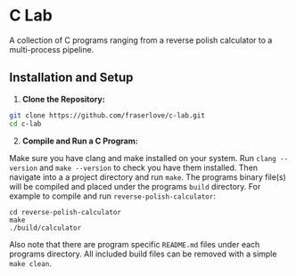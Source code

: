 # C Lab

A collection of C programs ranging from a reverse polish calculator to a multi-process pipeline.

## Installation and Setup

1. **Clone the Repository:**
```bash
git clone https://github.com/fraserlove/c-lab.git
cd c-lab
```
2. **Compile and Run a C Program:**

Make sure you have clang and make installed on your system. Run `clang --version` and `make --version` to check you have them installed. Then navigate into a a project directory and run `make`. The programs binary file(s) will be compiled and placed under the programs `build` directory. For example to compile and run `reverse-polish-calculator`:
```
cd reverse-polish-calculator
make
./build/calculator
```
Also note that there are program specific `README.md` files under each programs directory. All included build files can be removed with a simple `make clean`.